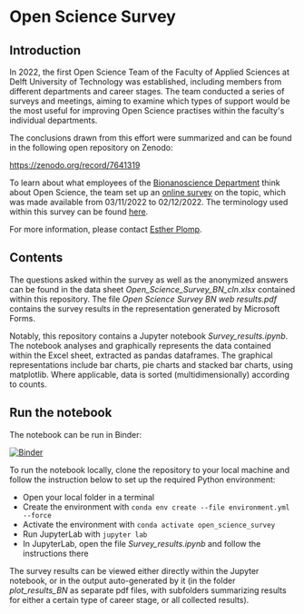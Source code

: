 # Open Science Survey

## Introduction

In 2022, the first Open Science Team of the Faculty of Applied Sciences at Delft University of Technology was established, including members from different departments and career stages. The team conducted a series of surveys and meetings, aiming to examine which types of support would be the most useful for improving Open Science practises within the faculty's individual departments.

The conclusions drawn from this effort were summarized and can be found in the following open repository on Zenodo:

https://zenodo.org/record/7641319

To learn about what employees of the [Bionanoscience Department](https://www.tudelft.nl/en/faculty-of-applied-sciences/about-faculty/departments/bionanoscience/) think about Open Science, the team set up an [online survey](https://forms.office.com/Pages/ShareFormPage.aspx?id=TVJuCSlpMECM04q0LeCIe-3wSGs-_lBMr0ffBOc-gfVUNkIxQkREQ1k2T0lEWU5aUTE2SFpSUVk2SC4u&sharetoken=8BV2n7Ku1pbt0RtackUU) on the topic, which was made available from 03/11/2022 to 02/12/2022. The terminology used within this survey can be found [here](https://estherplomp.github.io/TNW-OST-Survey).

For more information, please contact [Esther Plomp](https://github.com/EstherPlomp/).

## Contents

The questions asked within the survey as well as the anonymized answers can be found in the data sheet *Open_Science_Survey_BN_cln.xlsx* contained within this repository.
The file *Open Science Survey BN web results.pdf* contains the survey results in the representation generated by Microsoft Forms.

Notably, this repository contains a Jupyter notebook *Survey_results.ipynb*. The notebook analyses and graphically represents the data contained within the Excel sheet, extracted as pandas dataframes. The graphical representations include bar charts, pie charts and stacked bar charts, using matplotlib. Where applicable, data is sorted (multidimensionally) according to counts.

## Run the notebook

The notebook can be run in Binder:

[![Binder](https://mybinder.org/badge_logo.svg)](https://mybinder.org/v2/gh/M-Sabrina/open_science_survey/HEAD?labpath=Survey_results.ipynb)

To run the notebook locally, clone the repository to your local machine and follow the instruction below to set up the required Python environment:

- Open your local folder in a terminal
- Create the environment with `conda env create --file environment.yml --force`
- Activate the environment with `conda activate open_science_survey`
- Run JupyterLab with `jupyter lab`
- In JupyterLab, open the file *Survey_results.ipynb* and follow the instructions there

The survey results can be viewed either directly within the Jupyter notebook, or in the output auto-generated by it (in the folder *plot_results_BN* as separate pdf files, with subfolders summarizing results for either a certain type of career stage, or all collected results).
